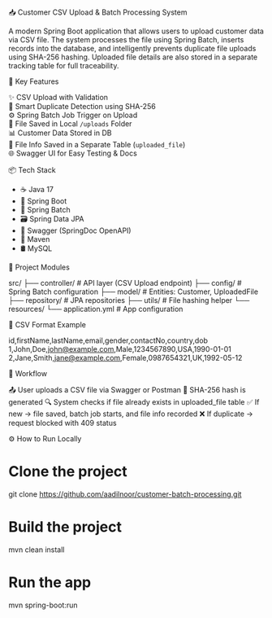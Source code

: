 📥 Customer CSV Upload & Batch Processing System

A modern Spring Boot application that allows users to upload customer data via CSV file. The system processes the file using Spring Batch, inserts records into the database, and intelligently prevents duplicate file uploads using SHA-256 hashing. Uploaded file details are also stored in a separate tracking table for full traceability.

🚀 Key Features

✨ CSV Upload with Validation  
🧠 Smart Duplicate Detection using SHA-256  
⚙️ Spring Batch Job Trigger on Upload  
📁 File Saved in Local `/uploads` Folder  
📊 Customer Data Stored in DB  
📂 File Info Saved in a Separate Table (`uploaded_file`)  
🌐 Swagger UI for Easy Testing & Docs  

📦 Tech Stack

- ☕ Java 17  
- 🌱 Spring Boot  
- 🧩 Spring Batch  
- 🗃 Spring Data JPA  
- 🧪 Swagger (SpringDoc OpenAPI)  
- 🧰 Maven  
- 🛢️ MySQL  

📁 Project Modules

src/
├── controller/            # API layer (CSV Upload endpoint)
├── config/                # Spring Batch configuration
├── model/                 # Entities: Customer, UploadedFile
├── repository/            # JPA repositories
├── utils/                 # File hashing helper
└── resources/
    └── application.yml    # App configuration


📂 CSV Format Example

id,firstName,lastName,email,gender,contactNo,country,dob
1,John,Doe,john@example.com,Male,1234567890,USA,1990-01-01
2,Jane,Smith,jane@example.com,Female,0987654321,UK,1992-05-12


🧪 Workflow

📤 User uploads a CSV file via Swagger or Postman
🔐 SHA-256 hash is generated
🔍 System checks if file already exists in uploaded_file table
✅ If new → file saved, batch job starts, and file info recorded
❌ If duplicate → request blocked with 409 status


⚙️ How to Run Locally

# Clone the project
git clone https://github.com/aadilnoor/customer-batch-processing.git

# Build the project
mvn clean install

# Run the app
mvn spring-boot:run
